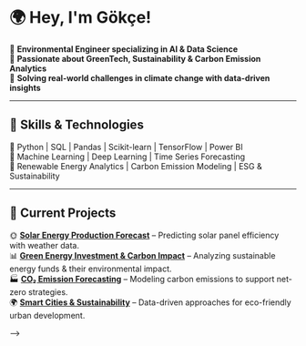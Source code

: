 # 🌍 Hey, I'm Gökçe!  

🔬 **Environmental Engineer specializing in AI & Data Science**  
🌱 **Passionate about GreenTech, Sustainability & Carbon Emission Analytics**  
🚀 **Solving real-world challenges in climate change with data-driven insights**  

---

## 🚀 Skills & Technologies  
🔹 Python | SQL | Pandas | Scikit-learn | TensorFlow | Power BI  
🔹 Machine Learning | Deep Learning | Time Series Forecasting  
🔹 Renewable Energy Analytics | Carbon Emission Modeling | ESG & Sustainability  

---

## 🌿 Current Projects  
🌞 **[Solar Energy Production Forecast](#)** – Predicting solar panel efficiency with weather data.  
📊 **[Green Energy Investment & Carbon Impact](#)** – Analyzing sustainable energy funds & their environmental impact.  
🏭 **[CO₂ Emission Forecasting](#)** – Modeling carbon emissions to support net-zero strategies.  
🌍 **[Smart Cities & Sustainability](#)** – Data-driven approaches for eco-friendly urban development.  

-->
